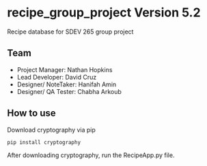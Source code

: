 # recipe_group_project Version 5.2

Recipe database for SDEV 265 group project

## Team

* Project Manager: Nathan Hopkins
* Lead Developer: David Cruz
* Designer/ NoteTaker: Hanifah Amin
* Designer/ QA Tester: Chabha Arkoub
  
## How to use

Download cryptography via pip

~~~ PIP
pip install cryptography
~~~

After downloading cryptography, run the RecipeApp.py file.
